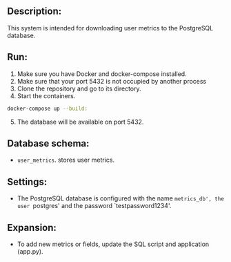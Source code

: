 ## Description:

This system is intended for downloading user metrics to the PostgreSQL database.

## Run:

1. Make sure you have Docker and docker-compose installed.
2. Make sure that your port 5432 is not occupied by another process
3. Clone the repository and go to its directory.
4. Start the containers.

 ```bash
 docker-compose up --build:
 ```
5. The database will be available on port 5432.

## Database schema:

- `user_metrics`. stores user metrics.

## Settings:

- The PostgreSQL database is configured with the name `metrics_db', the user `postgres' and the password `testpassword1234'.

## Expansion:

- To add new metrics or fields, update the SQL script and application (app.py).
